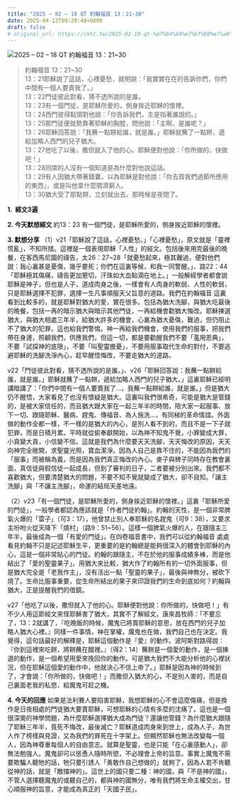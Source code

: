 ```yaml
---
title: "2025 – 02 – 18 QT 約翰福音 13：21~30"
date: 2025-04-12T00:29:48+0800
draft: false
# original_url: https://cmtc.tw/2025-02-18-qt-%e7%b4%84%e7%bf%b0%e7%a6%8f%e9%9f%b3-13%ef%bc%9a2130
---
```


![2025 – 02 – 18 QT 約翰福音 13：21\~30](/images/qt.jpg  "2025 – 02 – 18 QT 約翰福音 13：21\~30")

> 約翰福音 13：21\~30  
> 13：21耶穌說了這話，心裡憂愁，就明說：「我實實在在的告訴你們，你們中間有一個人要賣我了。」  
> 13：22門徒彼此對看，猜不透所說的是誰。  
> 13：23有一個門徒，是耶穌所愛的，側身挨近耶穌的懷裡。  
> 13：24西門彼得點頭對他說：「你告訴我們，主是指著誰說的。」  
> 13：25那門徒便就勢靠著耶穌的胸膛，問他說：「主啊，是誰呢？」  
> 13：26耶穌回答說：「我蘸一點餅給誰，就是誰。」耶穌就蘸了一點餅，遞給加略人西門的兒子猶大。  
> 13：27他吃了以後，撒但就入了他的心。耶穌便對他說：「你所做的，快做吧！」  
> 13：28同席的人沒有一個知道是為什麼對他說這話。  
> 13：29有人因猶大帶著錢囊，以為耶穌是對他說：「你去買我們過節所應用的東西」，或是叫他拿什麼賙濟窮人。  
> 13：30猶大受了那點餅，立刻就出去。那時候是夜間了。

**1.  經文3遍**

**2. 今天默想經文**
約13：23 有一個門徒，是耶穌所愛的，側身挨近耶穌的懷裡。

**3. 默想分享**
（1）v21「耶穌說了這話，心裡憂愁。」「心裡憂愁」，原文就是「靈裡慌亂」，不知所措。這裡是一個表現耶穌「人性」的經文。包括後來用完最後的晚餐，在客西馬尼園的禱告，太26：27\~28「就憂愁起來，極其難過，便對他們說：我心裏甚是憂傷，幾乎要死；你們在這裏等候，和我一同警醒。」、路22：44「耶穌極其傷痛，禱告更加懇切，汗珠如大血點滴在地上。」一般解經學者都會說耶穌是神子，但也是人子，道成肉身之後，一樣會有人肉身的軟弱、人性的軟弱，只是耶穌選擇不犯罪，選擇一生凡事順服天父旨意的道路。我們在約翰福音 這裏看到比較多的，就是耶穌對猶大的愛，實在很多。包括為猶大洗腳，與猶大吃最後的晚餐，包括一再的暗示猶大與暗示其他門徒，一再給機會勸猶大悔改。耶穌揀選猶大，與猶大相處三年半，給猶大許多的機會，心裏為猶大憂傷，難過，但仍阻止不了猶大的犯罪，這也給我們警惕。神一再給我們機會，使用我們的服事，把我們帶在身邊，照顧我們，供應我們，但這一切，都是要勸醒我們不要「濫用恩典」，不要「試探神的底限」，不要「叫聖靈擔憂」，不要用服事取代生命的對付，不要逃避耶穌的洗腳洗淨內心，趁早醒悟悔改，不要走猶大的道路。

v22「門徒彼此對看，猜不透所說的是誰。」、v26「耶穌回答說：我蘸一點餅給誰，就是誰。」耶穌就蘸了一點餅，遞給加略人西門的兒子猶大。」這裏耶穌已經明講暗講了：「你們中間有一個人要賣我了…，我蘸一點餅給誰，就是誰。」但是猶大仍不醒悟，大家看見了也沒有懷疑是猶大。這裏叫我們很希奇，可能是猶大是管錢的，是被大家信任的，而且猶大跟大家在一起三年半的時間，陪大家一起服事、放下一切、跟隨耶穌、醫病、趕鬼、傳福音、為人施洗…，有同梯的革命情誼。外面做的動作全都一樣，不一樣的是猶大的內心，是別人看不到的，而且不是一下子就犯罪，而是日積月累。平時就從偷奉獻開始，以為神不知鬼不覺，小罪變成大罪，小貪變大貪，小信變不信。這就是我們為什麼要天天洗腳，天天悔改的原因，天天向神完全敞開，求聖靈光照，寶血潔淨。因為人自己是靠不住的，不能因為我們的「服事」而被稱為義，而是因為我們真正悔改的內心。麥子與稗子同時存在教會裏面，真信徒與假信徒一起成長，但到了審判的日子，二者要被分別出來。我們都不喜歡猶大，但要清楚猶大的問題，不要不知不覺就變成了猶大，卻不自知。「讓主洗腳」與「不讓主洗腳」，命運的結局天差地遠。

（2）v23「有一個門徒，是耶穌所愛的，側身挨近耶穌的懷裡。」這裏「耶穌所愛的門徒」，一般學者都認為應該就是「作者門徒約翰」。約翰的天性，是一個非常脾氣火爆的「雷子」（可3：17），他曾禁止別人奉耶穌的名趕鬼（可9：38），又要求主吩咐火從天降下「燒村」（路9：51\~56）。這樣一個脾氣火爆的人，在跟隨主三年半，最後成為一個「有愛的門徒」。在四卷福音書中，我們可以從約翰福音 處處看見約翰不只是記述耶穌生平，更重要的是約翰總是能夠很深入的體會到耶穌的內心，這是一個非常貼心的門徒。約翰的跟隨主，不在於他的服事成績多棒，而是他結出了「愛的聖靈果子」。用猶大來比較，猶大作了約翰所有的一切外面服事，但是猶大完全是「老我作主」，沒有活出一點「聖靈的果子」，最後與神無分，被砍下燒了。生命比服事重要，從生命所結出的果子來印證我們的生命到底如何？約翰與猶大，正是提醒我們的借鏡。

v27「他吃了以後，撒但就入了他的心。耶穌便對他說：你所做的，快做吧！」有不少人用這節經文來怪耶穌害了猶大，其實不了解經文。康來昌牧師：「不要忘了，13：2就講了，『吃晚飯的時候，魔鬼已將賣耶穌的意思，放在西門的兒子加略人猶大心裡。』同樣一件事情，神在掌權，魔鬼也在做，我們自己也在決定。我覺得，這句話最好的解釋是，耶穌這個動作是『愛』的動作。波阿斯對路得說：『你到這裡來吃餅，將餅蘸在醋裡。』（得2：14）蘸餅是一個愛的動作，是一個揀選的動作，是一個希望用愛來挽回你的動作。可是猶大我們不大能分析他的心裡狀況，但在耶穌這個愛的動作中，他就決心不信上帝了。」耶穌是因為神的時候到了，才會說：「你所做的，快做吧！」而撒但入猶大的心，不是別人害的，而是自己裏面老我的私慾，給魔鬼可趁之機。

**4. 今天的回應**
如果是法利賽人要陷害耶穌，我想耶穌的心不會這麼傷痛，但是換作是日夜相處的門徒猶大要賣耶穌，可想耶穌的心情有多麼的沈痛了。這也是一個很深奧的神學問題，為什麼耶穌選擇猶大成為門徒？還讓他管錢？為什麼猶大跟隨了耶穌三年半，竟死不悔改，最後滅亡？耶穌道成肉身來到世上，成為人子，為世人作了榜樣與見證，又為我們的罪死在十字架上。但顯然耶穌也無法改變每一個人，因為神尊重每個人的自由意志。就算是聖靈，也是只能「在心裏感動人」，卻無法勉強人。魔鬼卻可以慫恿人隨時所慾，不必理會上帝的旨意。事實上魔鬼不需要欺騙人聽牠的話，牠只要引誘人「勇敢作自己想做的」就夠了，因為人若不肯聽從神的話，就是「敵擋神的」。這世上的國只要二種：神的國，與「不是神的國」，不管人選擇聽魔鬼的或聽自己的，都與神的國無分，唯有我們將生命主權交出，甘心順服神的旨意，才能成為真正的「天國子民」。
